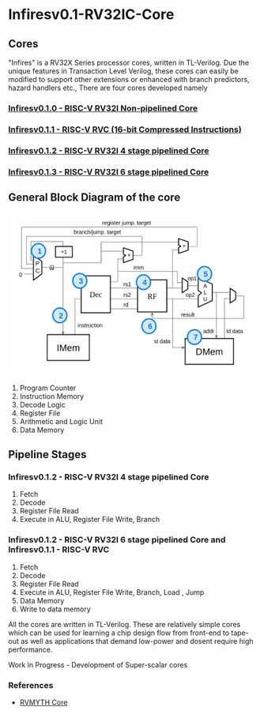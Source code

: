 # Infiresv0.1-RV32IC-Core

## Cores

"Infires" is a RV32X Series processor cores, written in TL-Verilog. Due the unique features in  Transaction Level Verilog, these cores can easily be modified to support other extensions or enhanced with branch predictors, hazard handlers etc., There are four cores developed namely

### [Infiresv0.1.0 - RISC-V RV32I Non-pipelined Core ]("https://github.com/shariethernet/Infiresv0.1-RV32IC-Core/tree/main/InfiresRV32I-non-pipelined")
### [Infiresv0.1.1 - RISC-V RVC (16-bit Compressed Instructions)]("https://github.com/shariethernet/Infiresv0.1-RV32IC-Core/tree/main/InfiresRVC")
### [Infiresv0.1.2 - RISC-V RV32I 4 stage pipelined Core ]("https://github.com/shariethernet/Infiresv0.1-RV32IC-Core/tree/main/InfiresRV32I-5stage-pipelined")
### [Infiresv0.1.3 - RISC-V RV32I 6 stage pipelined Core ]("https://github.com/shariethernet/Infiresv0.1-RV32IC-Core/tree/main/InfiresRV32I-5stage-pipelined")

## General Block Diagram of the core

![](./img/1.png)

1. Program Counter
1. Instruction Memory
1. Decode Logic
1. Register File
1. Arithmetic and Logic Unit
1. Data Memory

## Pipeline Stages

### Infiresv0.1.2 - RISC-V RV32I 4 stage pipelined Core

1. Fetch
1. Decode
1. Register File Read
1. Execute in ALU, Register File Write, Branch

### Infiresv0.1.2 - RISC-V RV32I 6 stage pipelined Core and Infiresv0.1.1 - RISC-V RVC

1. Fetch
1. Decode
1. Register File Read
1. Execute in ALU, Register File Write, Branch, Load , Jump
1. Data Memory
1. Write to data memory

All the cores are written in TL-Verilog. These are relatively simple cores which can be used for learning a chip design flow from front-end to tape-out as well as applications that demand low-power and dosent require high performance. 

Work In Progress - Development of Super-scalar cores 

### References
- [RVMYTH Core]("https://www.vlsisystemdesign.com")





